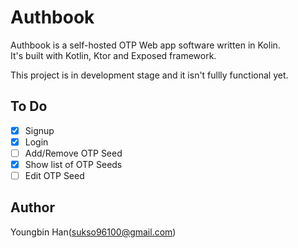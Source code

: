 # Authbook

Authbook is a self-hosted OTP Web app software written in Kolin.  
It's built with Kotlin, Ktor and Exposed framework.

This project is in development stage and it isn't fullly functional yet.

## To Do
- [x] Signup
- [x] Login
- [ ] Add/Remove OTP Seed
- [x] Show list of OTP Seeds
- [ ] Edit OTP Seed
 
## Author
Youngbin Han(sukso96100@gmail.com)
